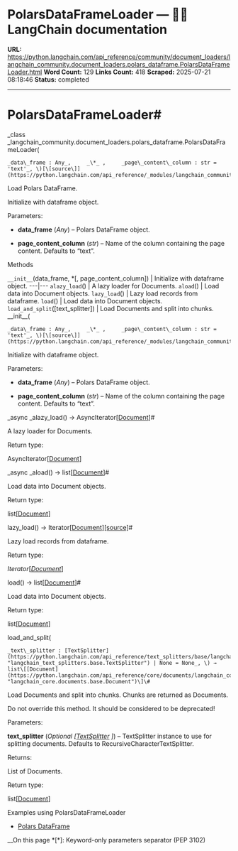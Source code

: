 # PolarsDataFrameLoader — 🦜🔗 LangChain  documentation

**URL:** https://python.langchain.com/api_reference/community/document_loaders/langchain_community.document_loaders.polars_dataframe.PolarsDataFrameLoader.html
**Word Count:** 129
**Links Count:** 418
**Scraped:** 2025-07-21 08:18:46
**Status:** completed

---

# PolarsDataFrameLoader\#

_class _langchain\_community.document\_loaders.polars\_dataframe.PolarsDataFrameLoader\(

    _data\_frame : Any_,     _\*_ ,     _page\_content\_column : str = 'text'_, \)[\[source\]](https://python.langchain.com/api_reference/_modules/langchain_community/document_loaders/polars_dataframe.html#PolarsDataFrameLoader)\#     

Load Polars DataFrame.

Initialize with dataframe object.

Parameters:     

  * **data\_frame** \(_Any_\) – Polars DataFrame object.

  * **page\_content\_column** \(_str_\) – Name of the column containing the page content. Defaults to “text”.

Methods

`__init__`\(data\_frame, \*\[, page\_content\_column\]\) | Initialize with dataframe object.   ---|---   `alazy_load`\(\) | A lazy loader for Documents.   `aload`\(\) | Load data into Document objects.   `lazy_load`\(\) | Lazy load records from dataframe.   `load`\(\) | Load data into Document objects.   `load_and_split`\(\[text\_splitter\]\) | Load Documents and split into chunks.      \_\_init\_\_\(

    _data\_frame : Any_,     _\*_ ,     _page\_content\_column : str = 'text'_, \)[\[source\]](https://python.langchain.com/api_reference/_modules/langchain_community/document_loaders/polars_dataframe.html#PolarsDataFrameLoader.__init__)\#     

Initialize with dataframe object.

Parameters:     

  * **data\_frame** \(_Any_\) – Polars DataFrame object.

  * **page\_content\_column** \(_str_\) – Name of the column containing the page content. Defaults to “text”.

_async _alazy\_load\(\) → AsyncIterator\[[Document](https://python.langchain.com/api_reference/core/documents/langchain_core.documents.base.Document.html#langchain_core.documents.base.Document "langchain_core.documents.base.Document")\]\#     

A lazy loader for Documents.

Return type:     

AsyncIterator\[[Document](https://python.langchain.com/api_reference/core/documents/langchain_core.documents.base.Document.html#langchain_core.documents.base.Document "langchain_core.documents.base.Document")\]

_async _aload\(\) → list\[[Document](https://python.langchain.com/api_reference/core/documents/langchain_core.documents.base.Document.html#langchain_core.documents.base.Document "langchain_core.documents.base.Document")\]\#     

Load data into Document objects.

Return type:     

list\[[Document](https://python.langchain.com/api_reference/core/documents/langchain_core.documents.base.Document.html#langchain_core.documents.base.Document "langchain_core.documents.base.Document")\]

lazy\_load\(\) → Iterator\[[Document](https://python.langchain.com/api_reference/core/documents/langchain_core.documents.base.Document.html#langchain_core.documents.base.Document "langchain_core.documents.base.Document")\][\[source\]](https://python.langchain.com/api_reference/_modules/langchain_community/document_loaders/polars_dataframe.html#PolarsDataFrameLoader.lazy_load)\#     

Lazy load records from dataframe.

Return type:     

_Iterator_\[[_Document_](https://python.langchain.com/api_reference/core/documents/langchain_core.documents.base.Document.html#langchain_core.documents.base.Document "langchain_core.documents.base.Document")\]

load\(\) → list\[[Document](https://python.langchain.com/api_reference/core/documents/langchain_core.documents.base.Document.html#langchain_core.documents.base.Document "langchain_core.documents.base.Document")\]\#     

Load data into Document objects.

Return type:     

list\[[Document](https://python.langchain.com/api_reference/core/documents/langchain_core.documents.base.Document.html#langchain_core.documents.base.Document "langchain_core.documents.base.Document")\]

load\_and\_split\(

    _text\_splitter : [TextSplitter](https://python.langchain.com/api_reference/text_splitters/base/langchain_text_splitters.base.TextSplitter.html#langchain_text_splitters.base.TextSplitter "langchain_text_splitters.base.TextSplitter") | None = None_, \) → list\[[Document](https://python.langchain.com/api_reference/core/documents/langchain_core.documents.base.Document.html#langchain_core.documents.base.Document "langchain_core.documents.base.Document")\]\#     

Load Documents and split into chunks. Chunks are returned as Documents.

Do not override this method. It should be considered to be deprecated\!

Parameters:     

**text\_splitter** \(_Optional_ _\[_[_TextSplitter_](https://python.langchain.com/api_reference/text_splitters/base/langchain_text_splitters.base.TextSplitter.html#langchain_text_splitters.base.TextSplitter "langchain_text_splitters.base.TextSplitter") _\]_\) – TextSplitter instance to use for splitting documents. Defaults to RecursiveCharacterTextSplitter.

Returns:     

List of Documents.

Return type:     

list\[[Document](https://python.langchain.com/api_reference/core/documents/langchain_core.documents.base.Document.html#langchain_core.documents.base.Document "langchain_core.documents.base.Document")\]

Examples using PolarsDataFrameLoader

  * [Polars DataFrame](https://python.langchain.com/docs/integrations/document_loaders/polars_dataframe/)

__On this page   *[\*]: Keyword-only parameters separator (PEP 3102)